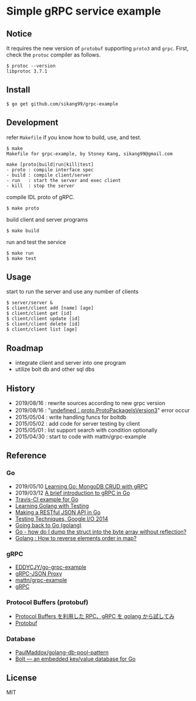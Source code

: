 # Simple gRPC service example

## Notice

It requires the new version of `protobuf` supporting `proto3` and `grpc`.
First, check the `protoc` compiler as follows.

	$ protoc --version
	libprotoc 3.7.1

## Install

    $ go get github.com/sikang99/grpc-example

## Development

refer `Makefile` if you know how to build, use, and test.
	
	$ make 
	Makefile for grpc-example, by Stoney Kang, sikang99@gmail.com

	make [proto|build|run|kill|test]
   	- proto : compile interface spec
   	- build : compile client/server
   	- run   : start the server and exec client
   	- kill  : stop the server


compile IDL proto of gRPC.
	
	$ make proto

build client and server programs

	$ make build

run and test the service
	
	$ make run
	$ make test

## Usage

start to run the server and use any number of clients

	$ server/server &
	$ client/client add [name] [age]
	$ client/client get [id]
	$ client/client update [id]
	$ client/client delete [id]
	$ client/client list [age]

## Roadmap

- integrate client and server into one program
- utilize bolt db and other sql dbs

## History

- 2019/08/16 : rewrite sources according to new grpc version
- 2019/08/16 : "[undefined：proto.ProtoPackageIsVersion3](https://xbuba.com/questions/53952723)" error occur
- 2015/05/04 : write handling funcs for boltdb
- 2015/05/02 : add code for server testing by client
- 2015/05/01 : list support search with condition optionally
- 2015/04/30 : start to code with mattn/grpc-example


## Reference

### Go
- 2019/05/10 [Learning Go: MongoDB CRUD with gRPC](https://itnext.io/learning-go-mongodb-crud-with-grpc-98e425aeaae6)
- 2019/03/12 [A brief introduction to gRPC in Go](https://blog.lelonek.me/a-brief-introduction-to-grpc-in-go-e66e596fe244)
- [Travis-CI example for Go](https://github.com/atotto/travisci-golang-example)
- [Learning Golang with Testing](http://jordenlowe.com/title/Learning_Golang_with_Testing)
- [Making a RESTful JSON API in Go](http://thenewstack.io/make-a-restful-json-api-go/)
- [Testing Techniques, Google I/O 2014](https://talks.golang.org/2014/testing.slide#1)
- [Going back to Go (golang)](http://paulosuzart.github.io/blog/2014/07/07/going-back-to-go/)
- [Go - how do I dump the struct into the byte array without reflection?](http://stackoverflow.com/questions/12854125/go-how-do-i-dump-the-struct-into-the-byte-array-without-reflection)
- [Golang : How to reverse elements order in map?](https://www.socketloop.com/tutorials/golang-how-to-reverse-elements-order-in-map)


### gRPC
- [EDDYCJY/go-grpc-example](https://github.com/EDDYCJY/go-grpc-example)
- [gRPC-JSON Proxy](http://yugui.jp/articles/889)
- [mattn/grpc-example](https://github.com/mattn/grpc-example)
- [gRPC](https://www.grpc.io/)


### Protocol Buffers (protobuf)
- [Protocol Buffers を利用した RPC、gRPC を golang から試してみ](http://mattn.kaoriya.net/software/lang/go/20150227144125.htm) 
- [Protobuf](http://fileformats.archiveteam.org/wiki/Protobuf)


### Database
- [PaulMaddox/golang-db-pool-pattern](https://github.com/PaulMaddox/golang-db-pool-pattern)
- [Bolt — an embedded key/value database for Go](https://www.progville.com/go/bolt-embedded-db-golang/)


## License
MIT

